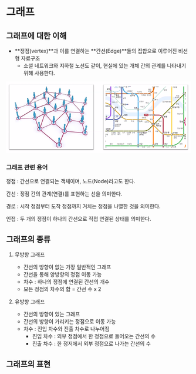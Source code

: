 # 그래프

## 그래프에 대한 이해

* **정점(vertex)**과 이를 연결하는 **간선(Edge)**들의 집합으로 이루어진 비선형 자료구조
  * 소셜 네트워크와 지하철 노선도 같이, 현실에 있는 개체 간의 관계를 나타내기 위해 사용한다.

![image-20220809103501270](readme.assets/image-20220809103501270.png)



### 그래프 관련 용어

정점 : 간선으로 연결되는 객체이며, 노드(Node)라고도 한다.

간선 : 정점 간의 관계(연결)를 표현하는 선을 의미한다.

경로 : 시작 정점부터 도착 정점까지 거치는 정점을 나열한 것을 의미한다.

인접 : 두 개의 정점이 하나의 간선으로 직접 연결된 상태를 의미한다.



## 그래프의 종류

1. 무방향 그래프
   * 간선의 방향이 없는 가장 일반적인 그래프
   * 간선을 통해 양방향의 정점 이동 가능
   * 차수 : 하나의 정점에 연결된 간선의 개수
   * 모든 정점의 차수의 합 = 간선 수 x 2



2. 유방향 그래프
   * 간선의 방향이 있는 그래프
   * 간선의 방향이 가리키는 정점으로 이동 가능
   * 차수 : 진입 차수와 진출 차수로 나누어짐
     * 진입 차수 : 외부 정점에서 한 정점으로 들어오는 간선의 수
     * 진출 차수 : 한 정저에서 외부 정점으로 나가는 간선의 수



## 그래프의 표현

